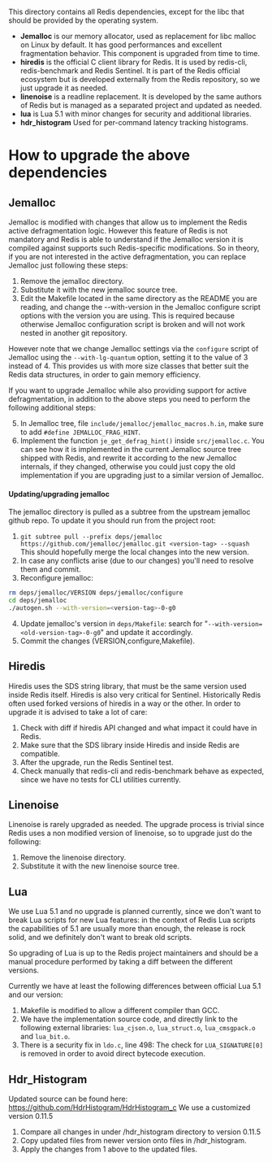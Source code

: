 This directory contains all Redis dependencies, except for the libc that
should be provided by the operating system.

* **Jemalloc** is our memory allocator, used as replacement for libc malloc on Linux by default. It has good performances and excellent fragmentation behavior. This component is upgraded from time to time.
* **hiredis** is the official C client library for Redis. It is used by redis-cli, redis-benchmark and Redis Sentinel. It is part of the Redis official ecosystem but is developed externally from the Redis repository, so we just upgrade it as needed.
* **linenoise** is a readline replacement. It is developed by the same authors of Redis but is managed as a separated project and updated as needed.
* **lua** is Lua 5.1 with minor changes for security and additional libraries.
* **hdr_histogram** Used for per-command latency tracking histograms.

How to upgrade the above dependencies
===

Jemalloc
---

Jemalloc is modified with changes that allow us to implement the Redis
active defragmentation logic. However this feature of Redis is not mandatory
and Redis is able to understand if the Jemalloc version it is compiled
against supports such Redis-specific modifications. So in theory, if you
are not interested in the active defragmentation, you can replace Jemalloc
just following these steps:

1. Remove the jemalloc directory.
2. Substitute it with the new jemalloc source tree.
3. Edit the Makefile located in the same directory as the README you are
   reading, and change the --with-version in the Jemalloc configure script
   options with the version you are using. This is required because otherwise
   Jemalloc configuration script is broken and will not work nested in another
   git repository.

However note that we change Jemalloc settings via the `configure` script of Jemalloc using the `--with-lg-quantum` option, setting it to the value of 3 instead of 4. This provides us with more size classes that better suit the Redis data structures, in order to gain memory efficiency.

If you want to upgrade Jemalloc while also providing support for
active defragmentation, in addition to the above steps you need to perform
the following additional steps:

5. In Jemalloc tree, file `include/jemalloc/jemalloc_macros.h.in`, make sure
   to add `#define JEMALLOC_FRAG_HINT`.
6. Implement the function `je_get_defrag_hint()` inside `src/jemalloc.c`. You
   can see how it is implemented in the current Jemalloc source tree shipped
   with Redis, and rewrite it according to the new Jemalloc internals, if they
   changed, otherwise you could just copy the old implementation if you are
   upgrading just to a similar version of Jemalloc.

#### Updating/upgrading jemalloc

The jemalloc directory is pulled as a subtree from the upstream jemalloc github repo. To update it you should run from the project root:

1. `git subtree pull --prefix deps/jemalloc https://github.com/jemalloc/jemalloc.git <version-tag> --squash`<br>
This should hopefully merge the local changes into the new version.
2. In case any conflicts arise (due to our changes) you'll need to resolve them and commit.
3. Reconfigure jemalloc:<br>
```sh
rm deps/jemalloc/VERSION deps/jemalloc/configure
cd deps/jemalloc
./autogen.sh --with-version=<version-tag>-0-g0
```
4. Update jemalloc's version in `deps/Makefile`: search for "`--with-version=<old-version-tag>-0-g0`" and update it accordingly.
5. Commit the changes (VERSION,configure,Makefile).

Hiredis
---

Hiredis uses the SDS string library, that must be the same version used inside Redis itself. Hiredis is also very critical for Sentinel. Historically Redis often used forked versions of hiredis in a way or the other. In order to upgrade it is advised to take a lot of care:

1. Check with diff if hiredis API changed and what impact it could have in Redis.
2. Make sure that the SDS library inside Hiredis and inside Redis are compatible.
3. After the upgrade, run the Redis Sentinel test.
4. Check manually that redis-cli and redis-benchmark behave as expected, since we have no tests for CLI utilities currently.

Linenoise
---

Linenoise is rarely upgraded as needed. The upgrade process is trivial since
Redis uses a non modified version of linenoise, so to upgrade just do the
following:

1. Remove the linenoise directory.
2. Substitute it with the new linenoise source tree.

Lua
---

We use Lua 5.1 and no upgrade is planned currently, since we don't want to break
Lua scripts for new Lua features: in the context of Redis Lua scripts the
capabilities of 5.1 are usually more than enough, the release is rock solid,
and we definitely don't want to break old scripts.

So upgrading of Lua is up to the Redis project maintainers and should be a
manual procedure performed by taking a diff between the different versions.

Currently we have at least the following differences between official Lua 5.1
and our version:

1. Makefile is modified to allow a different compiler than GCC.
2. We have the implementation source code, and directly link to the following external libraries: `lua_cjson.o`, `lua_struct.o`, `lua_cmsgpack.o` and `lua_bit.o`.
3. There is a security fix in `ldo.c`, line 498: The check for `LUA_SIGNATURE[0]` is removed in order to avoid direct bytecode execution.

Hdr_Histogram
---

Updated source can be found here: https://github.com/HdrHistogram/HdrHistogram_c
We use a customized version 0.11.5
1. Compare all changes in under /hdr_histogram directory to version 0.11.5
2. Copy updated files from newer version onto files in /hdr_histogram.
3. Apply the changes from 1 above to the updated files.

